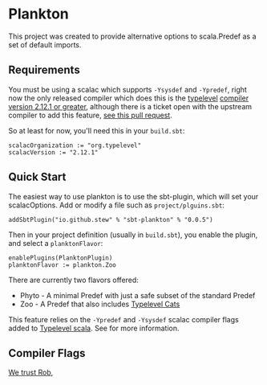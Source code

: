 Plankton
========

This project was created to provide alternative options to
scala.Predef as a set of default imports.



Requirements
------------

You must be using a scalac which supports `-Ysysdef` and `-Ypredef`,
right now the only released compiler which does this is
the
[typelevel](http://typelevel.org) [compiler version 2.12.1 or greater](http://typelevel.org/scala/),
although there is a ticket open with the upstream compiler to add this
feature, 
[see this pull request](https://github.com/scala/scala/pull/5350).

So at least for now, you'll need this in your `build.sbt`:

	scalacOrganization := "org.typelevel"
	scalacVersion := "2.12.1"


Quick Start
-----------

The easiest way to use plankton is to use the sbt-plugin, which will
set your scalacOptions. Add or modify a file such as `project/plguins.sbt`:

	addSbtPlugin("io.github.stew" % "sbt-plankton" % "0.0.5")

Then in your project definition (usually in `build.sbt`), you enable the
plugin, and select a `planktonFlavor`:

	enablePlugins(PlanktonPlugin)
	planktonFlavor := plankton.Zoo

There are currently two flavors offered:

- Phyto - A minimal Predef with just a safe subset of the standard Predef
- Zoo - A Predef that also includes [Typelevel Cats](https://github.com/typelevel/cats)

This feature relies on the `-Ypredef` and `-Ysysdef` scalac compiler
flags added to [Typelevel scala](http://typelevel.org/scala/). See
 for more
information.

Compiler Flags
--------------
[We trust Rob](https://tpolecat.github.io/2017/04/25/scalac-flags.html),
